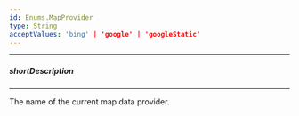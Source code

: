 ```yaml
---
id: Enums.MapProvider
type: String
acceptValues: 'bing' | 'google' | 'googleStatic'
---
```

---
##### shortDescription
<!-- Description goes here -->

---
<!-- Description goes here -->
The name of the current map data provider.